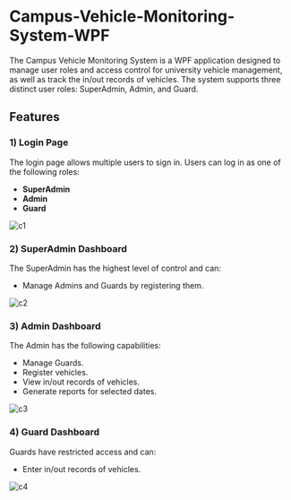 # Campus-Vehicle-Monitoring-System-WPF
The Campus Vehicle Monitoring System is a WPF application designed to manage user roles and access control for university vehicle management, as well as track the in/out records of vehicles. The system supports three distinct user roles: SuperAdmin, Admin, and Guard.

## Features

### 1) Login Page
The login page allows multiple users to sign in. Users can log in as one of the following roles:
- **SuperAdmin**
- **Admin**
- **Guard**
  
![c1](https://github.com/Ahmad-Murtaza2/Campus-Vehicle-Monitoring-System-WPF/assets/142945526/69bef45e-54b4-4561-93fe-3cd5dde9f5c5)

### 2) SuperAdmin Dashboard
The SuperAdmin has the highest level of control and can:
- Manage Admins and Guards by registering them.

![c2](https://github.com/Ahmad-Murtaza2/Campus-Vehicle-Monitoring-System-WPF/assets/142945526/e64a113c-bad6-4f55-8cc4-7785cb113491)

### 3) Admin Dashboard
The Admin has the following capabilities:
- Manage Guards.
- Register vehicles.
- View in/out records of vehicles.
- Generate reports for selected dates.

![c3](https://github.com/Ahmad-Murtaza2/Campus-Vehicle-Monitoring-System-WPF/assets/142945526/85fb3159-8f73-4145-8168-9695404e1902)

### 4) Guard Dashboard
Guards have restricted access and can:
- Enter in/out records of vehicles.

![c4](https://github.com/Ahmad-Murtaza2/Campus-Vehicle-Monitoring-System-WPF/assets/142945526/c1badeb0-8b10-4356-8c27-18cfa64d6b02)


